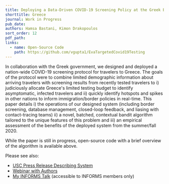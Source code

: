 ```yaml
---
title: Deploying a Data-Driven COVID-19 Screening Policy at the Greek Border
shorttitle: Greece
journal: Work in Progress
pub_date: 
authors: Hamsa Bastani, Kimon Drakopoulos
sort_order: 12
pdf_path:
links:
  - name: Open-Source Code
    path: https://github.com/vgupta1/EvaTargetedCovid19Testing
---
```

In collaboration with the Greek government, we designed and deployed a nation-wide COVID-19 screening protocol for travelers to Greece.  The goals of the protocol were to combine limited demographic information about arriving travelers with screening results from recently tested travelers to i) judiciously allocate Greece's limited testing budget to identify asymptomatic, infected travelers and ii) quickly identify hotspots and spikes in other nations to inform immigration/border policies in real-time.  This paper details i) the operations of our designed system (including border screening, database management, closed-loop feedback, and liasing with contact-tracing teams) ii) a novel, batched, contextual bandit algorithm tailored to the unique features of this problem and iii) an empirical assessment of the benefits of the deployed system from the summer/fall 2020.  

While the paper is still in progress, open-source code with a brief overview of the algorithm is available above.  

Please see also:
 - [USC Press Release Describing System](https://pressroom.usc.edu/reopen-greek-economy/)
 - [Webinar with Authors](https://vimeo.com/479149925)
 - [My INFORMS Talk](https://cattendee.abstractsonline.com/meeting/9022/presentation/1935
) (accessible to INFORMS members only)

